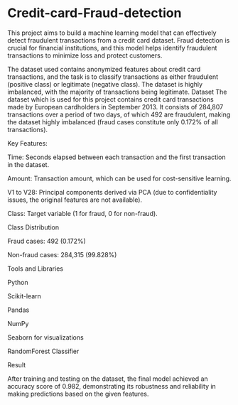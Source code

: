 # Credit-card-Fraud-detection
This project aims to build a machine learning model that can effectively detect fraudulent transactions from a credit card dataset. Fraud detection is crucial for financial institutions, and this model helps identify fraudulent transactions to minimize loss and protect customers.

The dataset used contains anonymized features about credit card transactions, and the task is to classify transactions as either fraudulent (positive class) or legitimate (negative class). The dataset is highly imbalanced, with the majority of transactions being legitimate.
Dataset
The dataset  which is used for this project contains credit card transactions made by European cardholders in September 2013. It consists of 284,807 transactions over a period of two days, of which 492 are fraudulent, making the dataset highly imbalanced (fraud cases constitute only 0.172% of all transactions).

Key Features:

Time: Seconds elapsed between each transaction and the first transaction in the dataset.

Amount: Transaction amount, which can be used for cost-sensitive learning.

V1 to V28: Principal components derived via PCA (due to confidentiality issues, the original features are not available).

Class: Target variable (1 for fraud, 0 for non-fraud).

Class Distribution

Fraud cases: 492 (0.172%)

Non-fraud cases: 284,315 (99.828%)

Tools and Libraries

Python

Scikit-learn

Pandas

NumPy

Seaborn for visualizations

RandomForest Classifier

Result

After training and testing on the dataset, the final model achieved an accuracy score of 0.982, demonstrating its robustness and reliability in making predictions based on the given features.

